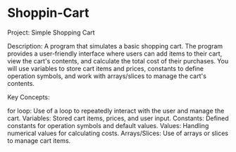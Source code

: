 # Shoppin-Cart

Project: Simple Shopping Cart

Description:
A program that simulates a basic shopping cart. The program provides a user-friendly interface where users can add items to their cart, view the cart's contents, and calculate the total cost of their purchases. You will use variables to store cart items and prices, constants to define operation symbols, and work with arrays/slices to manage the cart's contents.

Key Concepts:

for loop: Use of a loop to repeatedly interact with the user and manage the cart.
Variables: Stored cart items, prices, and user input.
Constants: Defined constants for operation symbols and default values.
Values: Handling numerical values for calculating costs.
Arrays/Slices: Use of arrays or slices to manage cart items.
